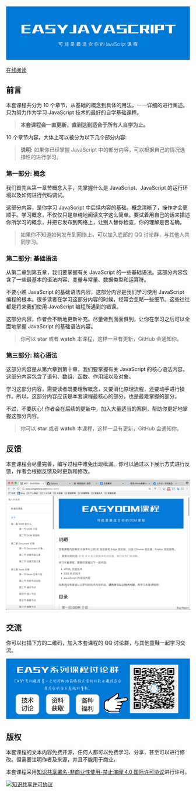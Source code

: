 ![](images/cover.png)

[在线阅读](http://www.longestory.com/easy-javascript/)

## 前言

本套课程共分为 10 个章节，从基础的概念到具体的用法，一一详细的进行阐述。只为努力作为学习 JavaScript 技术的最好的自学基础课程。

> **本套课程会一直更新，直到达到适合于所有人自学为止。**

10 个章节内容，大体上可以被分为以下几个部分内容:

> **说明:** 如果你已经掌握 JavaScript 中的部分内容，可以根据自己的情况选择性的进行学习。

### 第一部分: 概念

我们首先从第一章节概念入手，先掌握什么是 JavaScript、JavaScript 的运行环境以及如何进行代码调试。

这部分内容，是你学习 JavaScript 中后续内容的基础。概念清晰了，操作才会更顺手。学习概念，不仅仅只是单纯地阅读文字这么简单。要试着用自己的话来描述你所学习的概念，并把它发布到网络上，让别人替你检查，你的理解是否准确。

> 如果你不知道如何发布到网络上，可以加入底部的 QQ 讨论群，与其他人共同学习。

### 第二部分: 基础语法

从第二章到第五章，我们要掌握有关 JavaScript 的一些基础语法。这部分内容包含了一些最基本的语法内容、变量与常量、数据类型和运算符。

不要小瞧 JavaScript 的基础语法内容，这部分内容是我们学习使用 JavaScript 编程的根本。很多读者在学习这部分内容的时候，经常会忽略一些细节。这些往往都是将来我们使用 JavaScript 编程所遇到的错误。

这部分内容，作者会不断地更新补充。尽量做到面面俱到，让你在学习之后可以全面地掌握 JavaScript 的基础语法内容。

> 你可以 **star** 或者 **watch** 本课程，这样一旦有更新，GitHub 会通知你。

### 第三部分: 核心语法

这部分内容是从第六章到第十章，我们要掌握有关 JavaScript 的核心语法内容。这部分内容包含了语句、数组、函数、作用域以及对象。

学习这部分内容，需要读者既要理解概念，又要消化原理流程，还要动手进行操作。所以，这部分内容应该是本套课程最核心的部分，也是最难掌握的部分。

不过，不要灰心! 作者会在后续的更新中，加入大量适当的案例，帮助你更好地掌握这部分内容。

> 你可以 **star** 或者 **watch** 本课程，这样一旦有更新，GitHub 会通知你。

## 反馈

本套课程会尽量完善，编写过程中难免出现纰漏。你可以通过以下展示方式进行反馈，作者会根据反馈及时更新和修改。

![](images/github-issue-feedback.gif)

## 交流

你可以扫描下方的二维码，加入本套课程的 QQ 讨论群，与其他童鞋一起学习交流。

![](images/connection.png)

## 版权

本套课程的文本内容免费开源，任何人都可以免费学习、分享，甚至可以进行修改。但需要注明作者及来源，并且不能用于商业。

本套课程采用<a rel="license" href="http://creativecommons.org/licenses/by-nc-nd/4.0/">知识共享署名-非商业性使用-禁止演绎 4.0 国际许可协议</a>进行许可。

<a rel="license" href="http://creativecommons.org/licenses/by-nc-nd/4.0/"><img alt="知识共享许可协议" style="border-width:0" src="https://i.creativecommons.org/l/by-nc-nd/4.0/88x31.png" /></a><br />